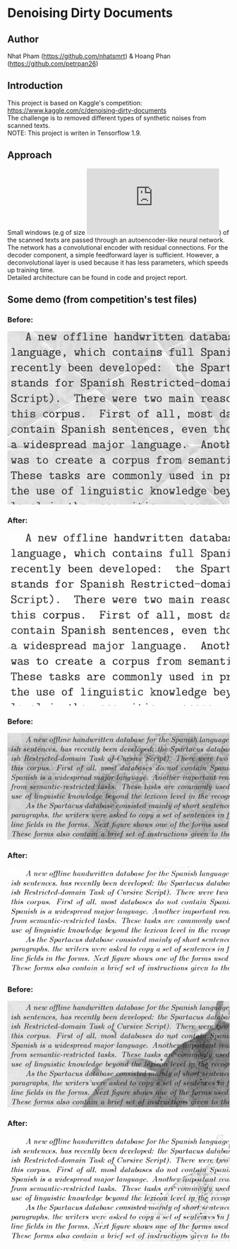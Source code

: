 # Denoising Dirty Documents
## Author
Nhat Pham (https://github.com/nhatsmrt) & Hoang Phan (https://github.com/petrpan26)
## Introduction
This project is based on Kaggle's competition: https://www.kaggle.com/c/denoising-dirty-documents
<br/>
The challenge is to removed different types of synthetic noises from scanned texts.
<br/>
NOTE: This project is writen in Tensorflow 1.9.
## Approach
Small windows (e.g of size ![equation](http://latex.codecogs.com/gif.latex?32%20%5Ctimes%2032)) of the scanned texts are passed through an autoencoder-like neural network.
<br/>
The network has a convolutional encoder with residual connections. For the decoder component, a simple feedforward layer is sufficient. However, a deconvolutional layer is used because it has less parameters, which speeds up training time.
<br/>
Detailed architecture can be found in code and project report.
## Some demo (from competition's test files)
### Before:
![Before](https://github.com/nhatsmrt/DenoisingDirtyDocuments/blob/sliding/Predictions/_slided_original_136.png)
### After:
![After](https://github.com/nhatsmrt/DenoisingDirtyDocuments/blob/sliding/Predictions/_slided_predicted_136.png)
### Before:
![Before](https://github.com/nhatsmrt/DenoisingDirtyDocuments/blob/sliding/Predictions/_slided_original_7.png)
### After:
![After](https://github.com/nhatsmrt/DenoisingDirtyDocuments/blob/sliding/Predictions/_slided_predicted_7.png)
### Before:
![Before](https://github.com/nhatsmrt/DenoisingDirtyDocuments/blob/master/Predictions/_slided_original_1.png)
### After:
![After](https://github.com/nhatsmrt/DenoisingDirtyDocuments/blob/master/Predictions/_slided_predicted_1.png)
